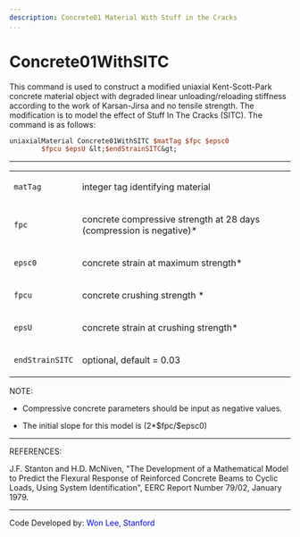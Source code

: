 ```yaml
---
description: Concrete01 Material With Stuff in the Cracks
...
```


# Concrete01WithSITC

<p>This command is used to construct a modified uniaxial Kent-Scott-Park
concrete material object with degraded linear unloading/reloading
stiffness according to the work of Karsan-Jirsa and no tensile strength.
The modification is to model the effect of Stuff In The Cracks (SITC).
The command is as follows:</p>

```tcl
uniaxialMaterial Concrete01WithSITC $matTag $fpc $epsc0
        $fpcu $epsU &lt;$endStrainSITC&gt;
```
<hr />
<table>
<tbody>
<tr class="odd">
<td><code class="parameter-table-variable">matTag</code></td>
<td><p>integer tag identifying material</p></td>
</tr>
<tr class="even">
<td><code class="parameter-table-variable">fpc</code></td>
<td><p>concrete compressive strength at 28 days (compression is
negative)*</p></td>
</tr>
<tr class="odd">
<td><code class="parameter-table-variable">epsc0</code></td>
<td><p>concrete strain at maximum strength*</p></td>
</tr>
<tr class="even">
<td><code class="parameter-table-variable">fpcu</code></td>
<td><p>concrete crushing strength *</p></td>
</tr>
<tr class="odd">
<td><code class="parameter-table-variable">epsU</code></td>
<td><p>concrete strain at crushing strength*</p></td>
</tr>
<tr class="even">
<td><code class="parameter-table-variable">endStrainSITC</code></td>
<td><p>optional, default = 0.03</p></td>
</tr>
</tbody>
</table>
<p>NOTE:</p>
<ul>
<li>Compressive concrete parameters should be input as negative
values.</li>
</ul>
<ul>
<li>The initial slope for this model is (2*$fpc/$epsc0)</li>
</ul>
<hr />
<p>REFERENCES:</p>
<p>J.F. Stanton and H.D. McNiven, "The Development of a Mathematical
Model to Predict the Flexural Response of Reinforced Concrete Beams to
Cyclic Loads, Using System Identification", EERC Report Number 79/02,
January 1979.</p>
<hr />
<p>Code Developed by: <span style="color:blue"> Won Lee, Stanford
</span></p>
